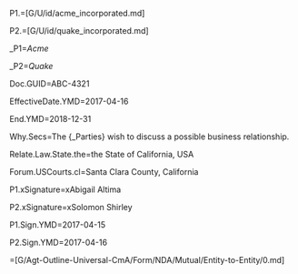 P1.=[G/U/id/acme_incorporated.md]

P2.=[G/U/id/quake_incorporated.md]

_P1=<i>Acme</i>

_P2=<i>Quake</i>


Doc.GUID=ABC-4321

EffectiveDate.YMD=2017-04-16

End.YMD=2018-12-31

Why.Secs=The {_Parties} wish to discuss a possible business relationship.

Relate.Law.State.the=the State of California, USA

Forum.USCourts.cl=Santa Clara County, California

P1.xSignature=xAbigail Altima

P2.xSignature=xSolomon Shirley

P1.Sign.YMD=2017-04-15

P2.Sign.YMD=2017-04-16

=[G/Agt-Outline-Universal-CmA/Form/NDA/Mutual/Entity-to-Entity/0.md]